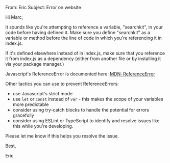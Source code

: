 From: Eric
Subject: Error on website

Hi Marc,

It sounds like you're attempting to reference a variable, "searchkit", in your code before having defined it. Make sure you define "searchkit" as a variable or method before the line of code in which you're referencing it in index.js.

If it's defined elsewhere instead of in index.js, make sure that you reference it from index.js as a dependency (either from another file or by installing it via your package manager.)

Javascript's ReferenceError is documented here: [MDN: ReferenceError](https://developer.mozilla.org/en-US/docs/Web/JavaScript/Reference/Global_Objects/ReferenceError)

Other tactics you can use to prevent ReferenceErrors:

- use Javascript's strict mode
- use `let` or `const` instead of `var` - this makes the scope of your variables more predictable
- consider using try-catch blocks to handle the potential for errors gracefully
- consider using ESLint or TypeScript to identify and resolve issues like this while you're developing.

Please let me know if this helps you resolve the issue.

Best,

Eric
